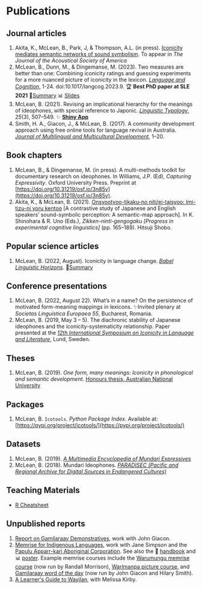 # Publications

## Journal articles

1. Akita, K., McLean, B., Park, J, & Thompson, A.L. (in press). [Iconicity mediates semantic networks of sound symbolism](https://drive.google.com/file/d/1ZAJORG11UHgjRYtTgGCedCDBVoBGfho5/view?usp=sharing). To appear in *The Journal of the Acoustical Society of America*
1. McLean, B., Dunn, M., & Dingemanse, M. (2023). Two measures are better than one: Combining iconicity ratings and guessing experiments for a more nuanced picture of iconicity in the lexicon. [*Language and Cognition,*](https://doi.org/10.1017/langcog.2023.9) 1-24. doi:10.1017/langcog.2023.9. 🏆 **Best PhD paper at SLE 2021** 🧵[Summary](https://www.bonniemclean.net/news/2023-04-18-iconicitymeasurespaper/) 📊 [Slides](https://osf.io/y3a2u/download)
1. McLean, B. (2021). Revising an implicational hierarchy for the meanings of ideophones, with special reference to Japonic. [*Linguistic Typology*](https://doi.org/10.1515/lingty-2020-2063), *25*(3), 507–549. ✨ [**Shiny App**](https://bonnie-mclean.shinyapps.io/ideophonesacrossjapan-eng/)
1. Smith, H. A., Giacon, J., & McLean, B. (2017). A community development approach using free online tools for language revival in Australia. [*Journal of Multilingual and Multicultural Development*](https://doi.org/10.1080/01434632.2017.1393429), 1–20. 

## Book chapters

1. McLean, B., & Dingemanse, M. (in press). A multi-methods toolkit for documentary research on ideophones.  In Williams, J.P. (Ed), *Capturing Expressivity*. Oxford University Press. Preprint at [https://doi.org/10.31219/osf.io/3n85v](https://doi.org/10.31219/osf.io/3n85v). 
2.  Akita, K., & McLean, B. (2021). [Onsyootyoo-tikaku-no niti/ei-taisyoo: Imi-tizu-ni yoru kentoo](https://drive.google.com/file/d/1NhMszLjBaVynXeFuwEa2xtCih-BUd1UP/view) [A contrastive study of Japanese and English speakers’ sound-symbolic perception: A semantic-map approach]. In K. Shinohara & R. Uno (Eds.), *Zikken-ninti-gengogaku [Progress in experimental cognitive linguistics]* (pp. 165–189). Hitsuji Shobo.

## Popular science articles

1. McLean, B. (2022, August). Iconicity in language change. [*Babel Linguistic Horizons*](https://cloud.3dissue.com/18743/41457/106040/issue40/index.html?page=40). 🧵[Summary](https://www.bonniemclean.net/news/2022-08-01-babellinguisticshorizons/)

## Conference presentations

1. McLean, B. (2022, August 22). What’s in a name? On the persistence of motivated form-meaning
mappings in lexicons. ✨Invited plenary at _Societas Linguistica Europaea 55_, Bucharest, Romania.   
2.  McLean, B. (2019, May 3 – 5). The diachronic stability of Japanese ideophones and the iconicity-systematicity relationship. Paper presented at the [*12th International Symposium on Iconicity in Language and Literature*](https://konferens.ht.lu.se/fileadmin/user_upload/conference/ill-12/McLean_IIL-12.pdf), Lund, Sweden.

## Theses  
1. McLean, B. (2019). *One form, many meanings: Iconicity in phonological and semantic development*. [Honours thesis, Australian National University](https://doi.org/10.25911/5dd659ead7a5e)

## Packages  
1. McLean, B. `Icotools`. *Python Package Index*. Available at: [https://pypi.org/project/icotools/](https://pypi.org/project/icotools/)

## Datasets

1. McLean, B. (2019). [*A Multimedia Encyclopedia of Mundari Expressives*](https://web.archive.org/web/20201020072116/https://sites.google.com/site/mundaexpressives/)
2. McLean, B. (2018). Mundari Ideophones. [*PARADISEC (Pacific and Regional Archive for Digital Sources in Endangered Cultures)*](https://catalog.paradisec.org.au/collections/BMM1)

## Teaching Materials

- [R Cheatsheet](https://www.bonniemclean.net/RCheatsheet#Data_visualisation)

## Unpublished reports

1. [Report on Gamilaraay Demonstratives](https://drive.google.com/file/d/12pTnCZgmIkViAbHPG7KVBRXME4FBc3XF/view), work with John Giacon. 
2. [Memrise for Indigenous Languages](https://drive.google.com/file/d/1Rwzk6qkUA3ah5CdZE4uFgjEmkaWKZiJ0/view), work with Jane Simpson and the [Papulu Apparr-kari Aboriginal Corporation](https://www.papak.com.au/). See also the 📒 [handbook](https://drive.google.com/file/d/1mWYR2MPNBpmFU734qi0SR4JsGdUQYXXl/view) and 📊 [poster](https://drive.google.com/file/d/1jeCeKMJqPkFaphLbE_ZD1cXhmitLEgWy/view). Example memrise courses include the [Warumungu memrise course](https://app.memrise.com/course/1201862/warumungu/) (now run by Randall Morrison), [Warlmanpa picture course](https://app.memrise.com/course/1195899/warlmanpa/), and [Gamilaraay word of the day](https://app.memrise.com/course/1177760/garay-yaadhagu-gamilaraay-word-of-the-day/) (now run by John Giacon and Hilary Smith).
3. [A Learner's Guide to Wayilan](https://drive.google.com/file/d/1xp_ZpAub12JL9YAwtGqkNwCdTCRUgvtJ/view), with Melissa Kirby.  
